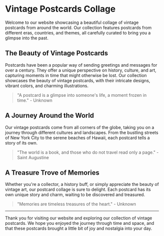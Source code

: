 <!--
Write me markdown content of website with wallpaper:

"A collage of vintage postcards from around the world"

The header of the page should not be copy of the text but rather a real content of the website which is using this wallpaper.

- Feel free to use structure like headings, bullets, numbering, blockquotes, paragraphs, horizontal lines, etc.
- You can use formatting like bold or _italic_
- You can include UTF-8 emojis
- Links should be only #hash anchors (and you can refer to the document itself)
- Do not include images
-->

<!--font:Montserrat-->

# Vintage Postcards Collage

Welcome to our website showcasing a beautiful collage of vintage postcards from around the world. Our collection features postcards from different eras, countries, and themes, all carefully curated to bring you a glimpse into the past.

## The Beauty of Vintage Postcards

Postcards have been a popular way of sending greetings and messages for over a century. They offer a unique perspective on history, culture, and art, capturing moments in time that might otherwise be lost. Our collection showcases the beauty of vintage postcards, with their intricate designs, vibrant colors, and charming illustrations.

> "A postcard is a glimpse into someone's life, a moment frozen in time." - Unknown

## A Journey Around the World

Our vintage postcards come from all corners of the globe, taking you on a journey through different cultures and landscapes. From the bustling streets of New York City to the serene beaches of Hawaii, each postcard tells a story of its own.

> "The world is a book, and those who do not travel read only a page." - Saint Augustine

## A Treasure Trove of Memories

Whether you're a collector, a history buff, or simply appreciate the beauty of vintage art, our postcard collage is sure to delight. Each postcard has its own unique story and charm, waiting to be discovered and treasured.

> "Memories are timeless treasures of the heart." - Unknown

---

Thank you for visiting our website and exploring our collection of vintage postcards. We hope you enjoyed the journey through time and space, and that these postcards brought a little bit of joy and nostalgia into your day.
